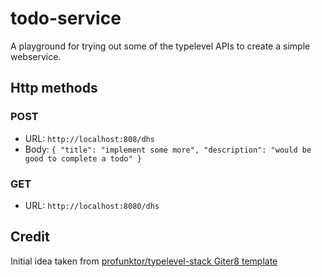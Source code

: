 # todo-service
A playground for trying out some of the typelevel APIs to create a simple webservice.

## Http methods
### POST 
 - URL: `http://localhost:808/dhs`
 - Body:    ```{
              "title": "implement some more",
              "description": "would be good to complete a todo"
            }
            ```
### GET
- URL: `http://localhost:8080/dhs`


## Credit
Initial idea taken from [profunktor/typelevel-stack Giter8 template](https://github.com/profunktor/typelevel-stack.g8)
